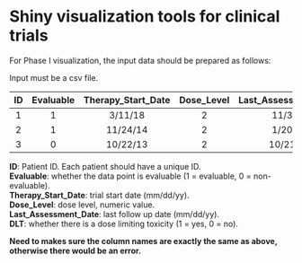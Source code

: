# Shiny visualization tools for clinical trials

For Phase I visualization, the input data should be prepared as follows:

Input must be a csv file.

| ID | Evaluable  | Therapy_Start_Date | Dose_Level | Last_Assessment_Date | DLT |
| :-----: | :-: | :-: |:-: |:-: |:-: |
| 1 | 1 | 3/11/18 | 2 | 11/3/19 |0 |
| 2 | 1 | 11/24/14 | 2 | 1/20/16 |0 |
| 3 | 0 | 10/22/13 | 2 | 10/21/13 |1 |

**ID**: Patient ID. Each patient should have a unique ID.  
**Evaluable**: whether the data point is evaluable (1 = evaluable, 0 = non-evaluable).  
**Therapy_Start_Date**: trial start date (mm/dd/yy).  
**Dose_Level**: dose level, numeric value.  
**Last_Assessment_Date**: last follow up date (mm/dd/yy).  
**DLT**: whether there is a dose limiting toxicity (1 = yes, 0 = no).  

**Need to makes sure the column names are exactly the same as above, otherwise there would be an error.**
